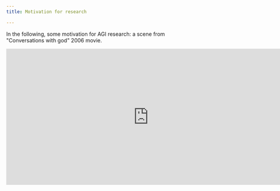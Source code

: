 ```yaml
---
title: Motivation for research

---
```


In the following, some motivation for AGI research: a scene from "Conversations with god" 2006 movie.

<iframe width="760" height="365" src="https://www.youtube.com/embed/ybtgzro6Wh0" title="&quot;Conversations with god&quot; 2006 movie inspirational scene" frameborder="0" allow="accelerometer; autoplay; clipboard-write; encrypted-media; gyroscope; picture-in-picture; web-share" referrerpolicy="strict-origin-when-cross-origin" allowfullscreen></iframe>